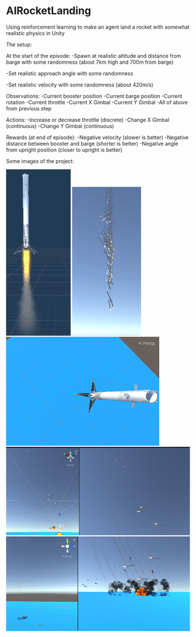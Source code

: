 # AIRocketLanding
Using reinforcement learning to make an agent land a rocket with somewhat realistic physics in Unity

The setup:

At the start of the episode:
-Spawn at realistic altitude and distance from barge with some randomness (about 7km high and 700m from barge)

-Set realistic approach angle with some randomness 

-Set realistic velocity with some randomness (about 420m/s)


Observations:
-Current booster position
-Current barge position
-Current rotation
-Current throttle
-Current X Gimbal
-Current Y Gimbal
-All of above from previous step

Actions:
-Increase or decrease throttle (discrete)
-Change X Gimbal (continuous)
-Change Y Gimbal (continuous)

Rewards (at end of episode):
-Negative velocity (slower is better)
-Negative distance between booster and barge (shorter is better)
-Negative angle from upright position (closer to upright is better)


Some images of the project:

![alt text](https://github.com/Jonathon-A/AIRocketLanding/blob/main/Images/Rocket.png)
![alt text](https://github.com/Jonathon-A/AIRocketLanding/blob/main/Images/RocketTornado.png)
![alt text](https://github.com/Jonathon-A/AIRocketLanding/blob/main/Images/RocketSpawn.png)
![alt text](https://github.com/Jonathon-A/AIRocketLanding/blob/main/Images/RocketDiver2.png)
![alt text](https://github.com/Jonathon-A/AIRocketLanding/blob/main/Images/RocketsDivert.png)

